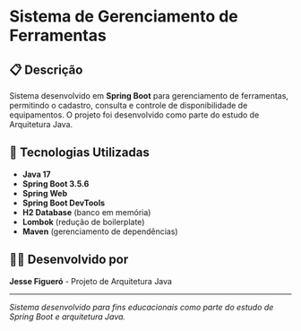 # Sistema de Gerenciamento de Ferramentas

## 📋 Descrição

Sistema desenvolvido em **Spring Boot** para gerenciamento de ferramentas, permitindo o cadastro, consulta e controle de disponibilidade de equipamentos. O projeto foi desenvolvido como parte do estudo de Arquitetura Java.

## 🚀 Tecnologias Utilizadas

- **Java 17**
- **Spring Boot 3.5.6**
- **Spring Web**
- **Spring Boot DevTools**
- **H2 Database** (banco em memória)
- **Lombok** (redução de boilerplate)
- **Maven** (gerenciamento de dependências)

## 👨‍💻 Desenvolvido por

**Jesse Figueró** - Projeto de Arquitetura Java

---

*Sistema desenvolvido para fins educacionais como parte do estudo de Spring Boot e arquitetura Java.*
